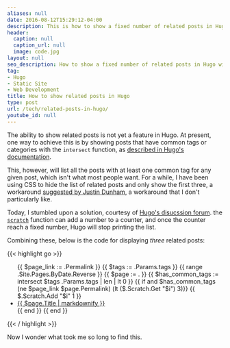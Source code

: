 ```yaml
---
aliases: null
date: 2016-08-12T15:29:12-04:00
description: This is how to show a fixed number of related posts in Hugo
header:
  caption: null
  caption_url: null
  image: code.jpg
layout: null
seo_description: How to show a fixed number of related posts in Hugo with intersect and scratch
tag:
- Hugo
- Static Site
- Web Development
title: How to show related posts in Hugo
type: post
url: /tech/related-posts-in-hugo/
youtube_id: null
---
```


The ability to show related posts is not yet a feature in Hugo. At present, one way to achieve this is by showing posts that have common tags or categories with the `intersect` function, as [described in Hugo's documentation](https://gohugo.io/templates/functions/#intersect).

This, however, will list all the posts with at least one common tag for any given post, which isn't what most people want. For a while, I have been using CSS to hide the list of related posts and only show the first three, a workaround [suggested by Justin Dunham](http://justindunham.net/blog-bells-and-whistles-in-hugo/), a workaround that I don't particularly like.

Today, I stumbled upon a solution, courtesy of [Hugo's disucssion forum](https://discuss.gohugo.io/t/show-a-list-of-related-content/1488/5). the [`scratch`](https://gohugo.io/extras/scratch) function can add a number to a counter, and once the counter reach a fixed number, Hugo will stop printing the list.

Combining these, below is the code for displaying *three* related posts:

{{< highlight go >}}
<ul>
  {{ $page_link := .Permalink }}
  {{ $tags := .Params.tags }}
  {{ range .Site.Pages.ByDate.Reverse }}
    {{ $page := . }}
    {{ $has_common_tags := intersect $tags .Params.tags | len | lt 0 }}
    {{ if and $has_common_tags (ne $page_link $page.Permalink) (lt ($.Scratch.Get "$i") 3)}}
      {{ $.Scratch.Add "$i" 1 }}
      <li class="relatedPost">
        <a href="{{ $page.RelPermalink }}">{{ $page.Title | markdownify }}</a>
      </li>
    {{ end }}
  {{ end }}
</ul>
{{< / highlight >}}

Now I wonder what took me so long to find this.
